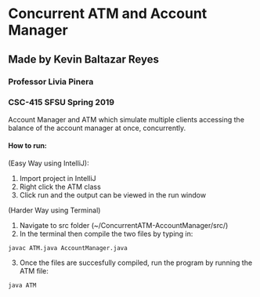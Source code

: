 # Concurrent ATM and Account Manager
## Made by Kevin Baltazar Reyes
### Professor Livia Pinera
### CSC-415 SFSU Spring 2019

Account Manager and ATM which simulate multiple clients accessing the balance of the account manager at once, concurrently.

#### How to run:
(Easy Way using IntelliJ):
1. Import project in IntelliJ
2. Right click the ATM class
3. Click run and the output can be viewed in the run window

(Harder Way using Terminal)
1. Navigate to src folder (~/ConcurrentATM-AccountManager/src/)
2. In the terminal then compile the two files by typing in:
```
javac ATM.java AccountManager.java
```

3. Once the files are succesfully compiled, run the program by running the ATM file:

```
java ATM
```
